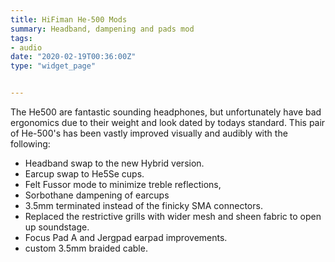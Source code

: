 ```yaml
---
title: HiFiman He-500 Mods	
summary: Headband, dampening and pads mod	 
tags:
- audio
date: "2020-02-19T00:36:00Z"
type: "widget_page" 


---
```



The He500 are fantastic sounding headphones, but unfortunately have bad ergonomics due to their weight and look dated by todays standard.
This pair of He-500's has been vastly improved visually and audibly with the following:
- Headband swap to the new Hybrid version.
- Earcup swap to He5Se cups.
- Felt Fussor mode to minimize treble reflections, 
- Sorbothane dampening of earcups
- 3.5mm terminated instead of the finicky SMA connectors.
- Replaced the restrictive grills with wider mesh and sheen fabric to open up soundstage.
- Focus Pad A and Jergpad earpad improvements.
- custom 3.5mm braided cable.

 
